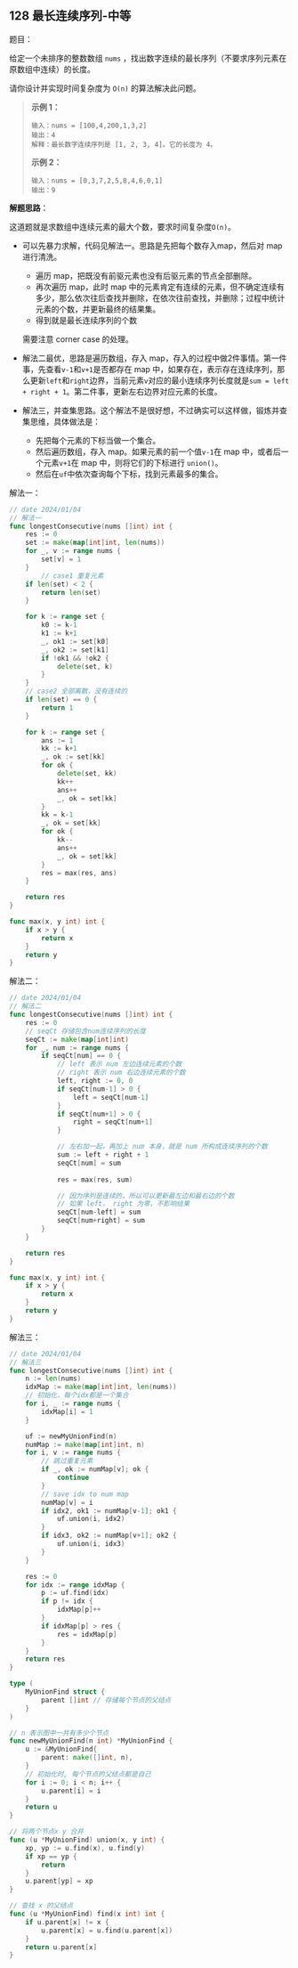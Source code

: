 ## 128 最长连续序列-中等

题目：

给定一个未排序的整数数组 `nums` ，找出数字连续的最长序列（不要求序列元素在原数组中连续）的长度。

请你设计并实现时间复杂度为 `O(n)` 的算法解决此问题。



> **示例 1：**
>
> ```
> 输入：nums = [100,4,200,1,3,2]
> 输出：4
> 解释：最长数字连续序列是 [1, 2, 3, 4]。它的长度为 4。
> ```
>
> **示例 2：**
>
> ```
> 输入：nums = [0,3,7,2,5,8,4,6,0,1]
> 输出：9
> ```



**解题思路**：

这道题就是求数组中连续元素的最大个数，要求时间复杂度`O(n)`。

- 可以先暴力求解，代码见解法一。思路是先把每个数存入map，然后对 map 进行清洗。

  - 遍历 map，把既没有前驱元素也没有后驱元素的节点全部删除。
  - 再次遍历 map，此时 map 中的元素肯定有连续的元素，但不确定连续有多少，那么依次往后查找并删除，在依次往前查找，并删除；过程中统计元素的个数，并更新最终的结果集。
  - 得到就是最长连续序列的个数

  需要注意 corner case 的处理。

- 解法二最优，思路是遍历数组，存入 map，存入的过程中做2件事情。第一件事，先查看`v-1`和`v+1`是否都存在 map 中，如果存在，表示存在连续序列，那么更新`left`和`right`边界，当前元素`v`对应的最小连续序列长度就是`sum = left + right + 1`。第二件事，更新左右边界对应元素的长度。

- 解法三，并查集思路。这个解法不是很好想，不过确实可以这样做，锻炼并查集思维，具体做法是：
  - 先把每个元素的下标当做一个集合。
  - 然后遍历数组，存入 map。如果元素的前一个值`v-1`在 map 中，或者后一个元素`v+1`在 map 中，则将它们的下标进行 `union()`。
  - 然后在`uf`中依次查询每个下标，找到元素最多的集合。



解法一：

```go
// date 2024/01/04
// 解法一
func longestConsecutive(nums []int) int {
    res := 0
    set := make(map[int]int, len(nums))
    for _, v := range nums {
        set[v] = 1
    }
		// case1 重复元素
    if len(set) < 2 {
        return len(set)
    }

    for k := range set {
        k0 := k-1
        k1 := k+1
        _, ok1 := set[k0]
        _, ok2 := set[k1]
        if !ok1 && !ok2 {
            delete(set, k)
        }
    }
    // case2 全部离散，没有连续的
    if len(set) == 0 {
        return 1
    }

    for k := range set {
        ans := 1
        kk := k+1
        _, ok := set[kk]
        for ok {
            delete(set, kk)
            kk++
            ans++
            _, ok = set[kk]
        }
        kk = k-1
        _, ok = set[kk]
        for ok {
            kk--
            ans++
            _, ok = set[kk]
        }
        res = max(res, ans)
    }

    return res
}

func max(x, y int) int {
    if x > y {
        return x
    }
    return y
}
```





解法二：

```go
// date 2024/01/04
// 解法二
func longestConsecutive(nums []int) int {
    res := 0
    // seqCt 存储包含num连续序列的长度
    seqCt := make(map[int]int)
    for _, num := range nums {
        if seqCt[num] == 0 {
            // left 表示 num 左边连续元素的个数
            // right 表示 num 右边连续元素的个数
            left, right := 0, 0
            if seqCt[num-1] > 0 {
                left = seqCt[num-1]
            }
            if seqCt[num+1] > 0 {
                right = seqCt[num+1]
            }

            // 左右加一起，再加上 num 本身，就是 num 所构成连续序列的个数
            sum := left + right + 1
            seqCt[num] = sum
            
            res = max(res, sum)

            // 因为序列是连续的，所以可以更新最左边和最右边的个数
            // 如果 left， right 为零，不影响结果
            seqCt[num-left] = sum
            seqCt[num+right] = sum
        }
    }

    return res
}

func max(x, y int) int {
    if x > y {
        return x
    }
    return y
}
```



解法三：

```go
// date 2024/01/04
// 解法三
func longestConsecutive(nums []int) int {
    n := len(nums)
    idxMap := make(map[int]int, len(nums))
    // 初始化，每个idx都是一个集合
    for i, _ := range nums {
        idxMap[i] = 1
    }

    uf := newMyUnionFind(n)
    numMap := make(map[int]int, n)
    for i, v := range nums {
        // 跳过重复元素
        if _, ok := numMap[v]; ok {
            continue
        }
        // save idx to num map
        numMap[v] = i
        if idx2, ok1 := numMap[v-1]; ok1 {
            uf.union(i, idx2)
        }
        if idx3, ok2 := numMap[v+1]; ok2 {
            uf.union(i, idx3)
        }
    }

    res := 0
    for idx := range idxMap {
        p := uf.find(idx)
        if p != idx {
            idxMap[p]++
        }
        if idxMap[p] > res {
            res = idxMap[p]
        }
    }
    return res
}

type (
	MyUnionFind struct {
		parent []int // 存储每个节点的父结点
	}
)

// n 表示图中一共有多少个节点
func newMyUnionFind(n int) *MyUnionFind {
	u := &MyUnionFind{
		parent: make([]int, n),
	}
	// 初始化时, 每个节点的父结点都是自己
	for i := 0; i < n; i++ {
		u.parent[i] = i
	}
	return u
}

// 将两个节点x y 合并
func (u *MyUnionFind) union(x, y int) {
	xp, yp := u.find(x), u.find(y)
	if xp == yp {
		return
	}
	u.parent[yp] = xp
}

// 查找 x 的父结点
func (u *MyUnionFind) find(x int) int {
	if u.parent[x] != x {
		u.parent[x] = u.find(u.parent[x])
	}
	return u.parent[x]
}
```

